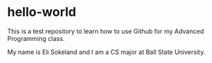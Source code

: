 # hello-world
This is a test repository to learn how to use Github for my Advanced Programming class.

My name is Eli Sokeland and I am a CS major at Ball State University.
